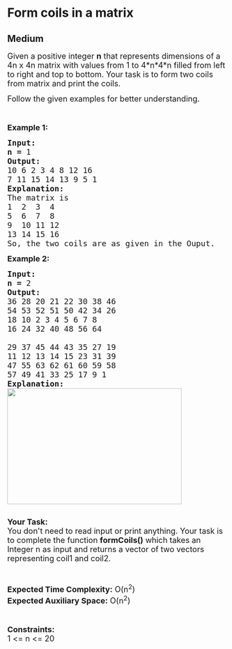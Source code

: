 # Form coils in a matrix
## Medium 
<div class="problem-statement">
                <p></p><p><span style="font-size:18px">Given a positive integer <strong>n</strong> that represents dimensions of a 4n x 4n matrix with values from 1 to 4*n*4*n filled from left to right and top to bottom. Your task is to form two coils from matrix and print the coils.</span></p>

<p><span style="font-size:18px">Follow the given examples for better understanding.</span></p>

<p>&nbsp;</p>

<p><span style="font-size:18px"><strong>Example 1:</strong></span></p>

<pre><span style="font-size:18px"><strong>Input:</strong></span>
<span style="font-size:18px"><strong>n = </strong>1</span>
<span style="font-size:18px"><strong>Output:</strong></span>
<span style="font-size:18px">10 6 2 3 4 8 12 16
7 11 15 14 13 9 5 1</span> 
<span style="font-size:18px"><strong>Explanation:</strong></span>
<span style="font-size:18px">The matrix is </span>
<span style="font-size:18px">1  2  3  4
5  6  7  8
9  10 11 12
13 14 15 16</span>
<span style="font-size:18px">So, the two coils are as given in the Ouput.</span></pre>

<p><span style="font-size:18px"><strong>Example 2:</strong></span></p>

<pre><span style="font-size:18px"><strong>Input:</strong></span>
<span style="font-size:18px"><strong>n = </strong>2</span>
<span style="font-size:18px"><strong>Output:</strong></span>
<span style="font-size:18px">36 28 20 21 22 30 38 46
54 53 52 51 50 42 34 26
18 10 2 3 4 5 6 7 8
16 24 32 40 48 56 64

29 37 45 44 43 35 27 19
11 12 13 14 15 23 31 39
47 55 63 62 61 60 59 58
57 49 41 33 25 17 9 1 </span> 
<span style="font-size:18px"><strong>Explanation:</strong></span>
<span style="font-size:18px"><img alt="" src="https://media.geeksforgeeks.org/wp-content/cdn-uploads/MatrixCoil.jpg" style="height:266px; width:400px" class="img-responsive">
</span>
</pre>

<p><span style="font-size:18px"><strong>Your Task:</strong><br>
You don't need to read input or print anything. Your task is to complete the function <strong>formCoils()</strong> which takes an Integer n as input and returns a vector of two vectors representing coil1 and coil2.</span></p>

<p>&nbsp;</p>

<p><span style="font-size:18px"><strong>Expected Time Complexity:</strong> O(n<sup>2</sup>)<br>
<strong>Expected Auxiliary Space:</strong> O(n<sup>2</sup>)</span></p>

<p>&nbsp;</p>

<p><span style="font-size:18px"><strong>Constraints:</strong></span><br>
<span style="font-size:18px">1 &lt;= n &lt;= 20</span></p>
 <p></p>
            </div>